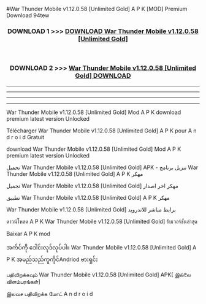 #War Thunder Mobile v1.12.0.58  [Unlimited Gold] A P K [MOD] Premium Download 94tew



<div align="center">

<h3>DOWNLOAD 1 >>> <a href="https://teeasianyam.web.app?sq=War Thunder Mobile v1.12.0.58  [Unlimited Gold]">DOWNLOAD War Thunder Mobile v1.12.0.58  [Unlimited Gold] </a></h3><br>

<h3>DOWNLOAD 2 >>> <a href="https://teeasianyam.web.app?sq=War Thunder Mobile v1.12.0.58  [Unlimited Gold] ">War Thunder Mobile v1.12.0.58  [Unlimited Gold]  DOWNLOAD </a></h3>

</div>


----------------------------------------------------------

----------------------------------------------------------

----------------------------------------------------------

----------------------------------------------------------


War Thunder Mobile v1.12.0.58  [Unlimited Gold]  Mod A P K download premium latest version Unlocked

Télécharger War Thunder Mobile v1.12.0.58  [Unlimited Gold]  A P K pour A n d r o i d Gratuit

download War Thunder Mobile v1.12.0.58  [Unlimited Gold]  Mod A P K premium latest version Unlocked

تحميل War Thunder Mobile v1.12.0.58  [Unlimited Gold]  APK - تنزيل برنامج War Thunder Mobile v1.12.0.58  [Unlimited Gold]  A P K مهكر

تحميل War Thunder Mobile v1.12.0.58  [Unlimited Gold]  مهكر اخر اصدار

تطبيق War Thunder Mobile v1.12.0.58  [Unlimited Gold]  A P K مهكر

War Thunder Mobile v1.12.0.58  [Unlimited Gold]  برابط مباشر للاندرويد

ดาวน์โหลด A P K War Thunder Mobile v1.12.0.58  [Unlimited Gold]  รับเวอร์ชันล่าสุด

Baixar A P K mod

အက်ပ်ကို ဒေါင်းလုဒ်လုပ်ပါ။ War Thunder Mobile v1.12.0.58  [Unlimited Gold]  A P K အမည်သည်ကူကိုင်Andriod ဗားရှင်း

பதிவிறக்கவும் War Thunder Mobile v1.12.0.58  [Unlimited Gold]  APK[ இல்லை விளம்பரங்கள்] 
 
இலவச பதிவிறக்க மோட் A n d r o i d



